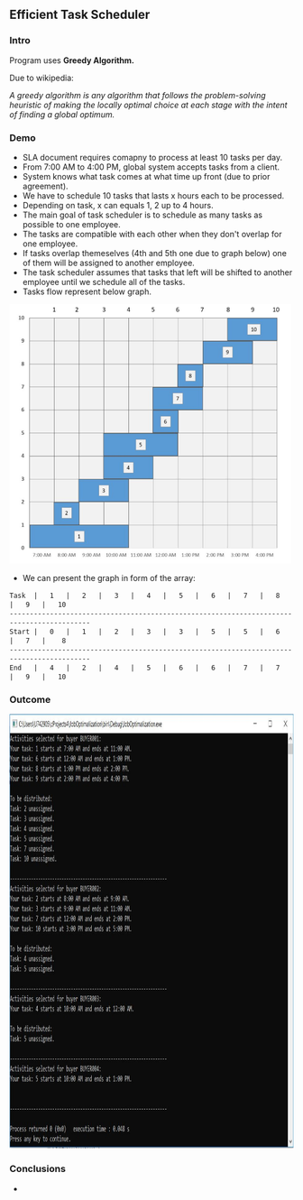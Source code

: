 <h2>Efficient Task Scheduler</h2>

<h3>Intro</h3>
<p>Program uses <b>Greedy Algorithm.</b></p>
<p>Due to wikipedia:</p>
<p><i>A greedy algorithm is any algorithm that follows the problem-solving heuristic of making the locally optimal choice at each stage with the intent of finding a global optimum. </i></p>

<h3>Demo</h3>
<ul>
  <li>SLA document requires comapny to process at least 10 tasks per day.</li>
  <li>From 7:00 AM to 4:00 PM, global system accepts tasks from a client.</li>
  <li>System knows what task comes at what time up front (due to prior agreement).</li>
  <li>We have to schedule 10 tasks that lasts x hours each to be processed.</li>
  <li>Depending on task, x can equals 1, 2 up to 4 hours.</li>
  <li>The main goal of task scheduler is to schedule as many tasks as possible to one employee.</li>
  <li>The tasks are compatible with each other when they don't overlap for one employee.</li>
  <li>If tasks overlap themeselves (4th and 5th one due to graph below) one of them will be assigned to another employee.</li>
  <li>The task scheduler assumes that tasks that left will be shifted to another employee until we schedule all of the tasks.</li>
  <li>Tasks flow represent below graph.</li>
</ul>

<img src="images/tasks-time.JPG" width="500" height="460">

<ul>
  <li>We can present the graph in form of the array:</li>  
</ul>

    Task  |   1   |   2   |   3   |   4   |   5   |   6   |   7   |   8   |   9   |   10
    ------------------------------------------------------------------------------------------
    Start |   0   |   1   |   2   |   3   |   3   |   5   |   5   |   6   |   7   |    8       
    ------------------------------------------------------------------------------------------
    End   |   4   |   2   |   4   |   5   |   6   |   6   |   7   |   7   |   9   |   10   
 
 <h3>Outcome</h3>
 <img src="images/console.JPG" width="850" height="770">
 
 <h3>Conclusions</h3>
 <ul>
  <li></li>  
</ul>
